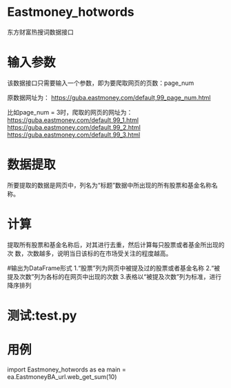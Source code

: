 # Eastmoney_hotwords
东方财富热搜词数据接口

# 输入参数 
该数据接口只需要输入一个参数，即为要爬取网页的页数：page_num

原数据网址为：
https://guba.eastmoney.com/default,99_page_num.html

比如page_num = 3时，爬取的网页的网址为：
https://guba.eastmoney.com/default,99_1.html
https://guba.eastmoney.com/default,99_2.html
https://guba.eastmoney.com/default,99_3.html

# 数据提取
所要提取的数据是网页中，列名为“标题”数据中所出现的所有股票和基金名称名称。

# 计算
提取所有股票和基金名称后，对其进行去重，然后计算每只股票或者基金所出现的次
数，次数越多，说明当日该标的在市场受关注的程度越高。

#输出为DataFrame形式
1.“股票”列为网页中被提及过的股票或者基金名称
2.“被提及次数”列为各标的在网页中出现的次数
3.表格以“被提及次数”列为标准，进行降序排列

# 测试:test.py

# 用例
import Eastmoney_hotwords as ea
main = ea.EastmoneyBA_url.web_get_sum(10)
